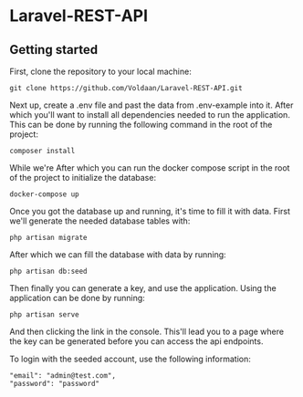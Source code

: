 # Laravel-REST-API

## Getting started

First, clone the repository to your local machine:
```
git clone https://github.com/Voldaan/Laravel-REST-API.git
```
Next up, create a .env file and past the data from .env-example into it.
After which you'll want to install all dependencies needed to run the application. This can be done by running the following command in the root of the project:
```
composer install
```
While we're
After which you can run the docker compose script in the root of the project to initialize the database:
```
docker-compose up
```

Once you got the database up and running, it's time to fill it with data. First we'll generate the needed database tables with:
```
php artisan migrate
```
After which we can fill the database with data by running:
```
php artisan db:seed
```

Then finally you can generate a key, and use the application.
Using the application can be done by running:
```
php artisan serve
```
And then clicking the link in the console. This'll lead you to a page where the key can be generated before you can access the api endpoints.

To login with the seeded account, use the following information:
```
"email": "admin@test.com",
"password": "password"
```